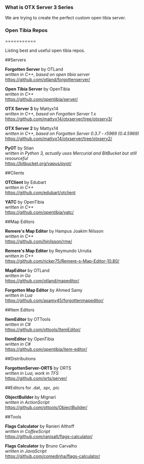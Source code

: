 ### What is OTX Server 3 Series
We are trying to create the perfect custom open tibia server.

### Open Tibia Repos
===========

Listing best and useful open tibia repos.

##Servers

**Forgotten Server** by OTLand <br />
*written in C++, based on open tibia server* <br />
https://github.com/otland/forgottenserver/

**Open Tibia Server** by OpenTibia <br />
*written in C++* <br />
https://github.com/opentibia/server/

**OTX Server 3** by Mattyx14 <br />
*written in C++, based on Forgotten Server 1.x* <br />
https://github.com/mattyx14/otxserver/tree/otxserv3/

**OTX Server 2** by Mattyx14 <br />
*written in C++, based on Forgotten Server 0.3.7 - r5969 (0.4.5969)* <br />
https://github.com/mattyx14/otxserver/tree/otxserv2/

**PyOT** by Stian <br />
*written in Python 3, actually uses Mercurial and BitBucket but still resourceful* <br />
https://bitbucket.org/vapus/pyot/ <br />


##Clients

**OTClient** by Edubart <br />
*written in C++* <br />
https://github.com/edubart/otclient

**YATC** by OpenTibia <br />
*written in C++* <br />
https://github.com/opentibia/yatc/

##Map Editors

**Remere's Map Editor** by Hampus Joakim Nilsson <br />
*written in C++* <br />
https://github.com/hjnilsson/rme/

**Remere's Map Editor** by Reymundo Urrutia <br />
*written in C++* <br />
https://github.com/ricker75/Remere-s-Map-Editor-10.80/

**MapEditor** by OTLand <br />
*written in Go* <br />
https://github.com/otland/mapeditor/

**Forgotten Map Editor** by Ahmed Samy <br />
*written in Lua* <br />
https://github.com/asamy45/forgottenmapeditor/

##Item Editors

**ItemEditor** by OTTools <br />
*written in C#* <br />
https://github.com/ottools/ItemEditor/

**ItemEditor** by OpenTibia <br />
*written in C#* <br />
https://github.com/opentibia/item-editor/

##Distributions

**ForgottenServer-ORTS** by ORTS <br />
*written in Lua, work in TFS* <br />
https://github.com/orts/server/

##Editors for .dat, .spr, .pic

**ObjectBuilder** by Mignari <br />
*written in ActionScript* <br />
https://github.com/ottools/ObjectBuilder/

##Tools

**Flags Calculator** by Ranieri Althoff <br />
*written in CoffeeScript* <br />
https://github.com/ranisalt/flags-calculator/

**Flags Calculator** by Bruno Carvalho <br />
*written in JavaScript* <br />
https://github.com/comedinha/flags-calculator/